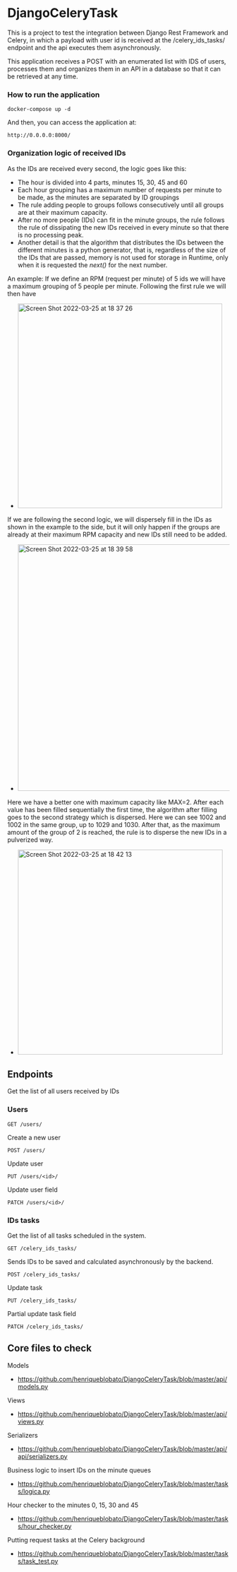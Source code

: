 # DjangoCeleryTask

This is a project to test the integration between Django Rest Framework and Celery, in which a payload with user id is received at the /celery_ids_tasks/ endpoint and the api executes them asynchronously.

This application receives a POST with an enumerated list with IDS of users, processes them and organizes them in an API in a database so that it can be retrieved at any time.

### How to run the application
```shell
docker-compose up -d
```
And then, you can access the application at:
```shell
http://0.0.0.0:8000/
```

### Organization logic of received IDs
As the IDs are received every second, the logic goes like this:
- The hour is divided into 4 parts, minutes 15, 30, 45 and 60
- Each hour grouping has a maximum number of requests per minute to be made, as the minutes are separated by ID groupings
- The rule adding people to groups follows consecutively until all groups are at their maximum capacity.
- After no more people (IDs) can fit in the minute groups, the rule follows the rule of dissipating the new IDs received in every minute so that there is no processing peak.
- Another detail is that the algorithm that distributes the IDs between the different minutes is a python generator, that is, regardless of the size of the IDs that are passed, memory is not used for storage in Runtime, only when it is requested the *next()* for the next number.

An example:
If we define an RPM (request per minute) of 5 ids we will have a maximum grouping of 5 people per minute. Following the first rule we will then have
- <img width="463" alt="Screen Shot 2022-03-25 at 18 37 26" src="https://user-images.githubusercontent.com/18133417/160204778-d358246e-aefa-45af-96b6-3a27c679e8b8.png">

If we are following the second logic, we will dispersely fill in the IDs as shown in the example to the side, but it will only happen if the groups are already at their maximum RPM capacity and new IDs still need to be added.
- <img width="558" alt="Screen Shot 2022-03-25 at 18 39 58" src="https://user-images.githubusercontent.com/18133417/160205205-29d3b27f-5472-495d-8b11-038d23ade918.png">

Here we have a better one with maximum capacity like MAX=2.
After each value has been filled sequentially the first time, the algorithm after filling goes to the second strategy which is dispersed. Here we can see 1002 and 1002 in the same group, up to 1029 and 1030. After that, as the maximum amount of the group of 2 is reached, the rule is to disperse the new IDs in a pulverized way.
- <img width="464" alt="Screen Shot 2022-03-25 at 18 42 13" src="https://user-images.githubusercontent.com/18133417/160205963-ffa3ffb0-637f-4eb2-a6eb-f1d46cb290c5.png">

## Endpoints
Get the list of all users received by IDs

### Users
```
GET /users/
```
Create a new user
```
POST /users/
```
Update user
```
PUT /users/<id>/
```
Update user field
```
PATCH /users/<id>/
```
### IDs tasks
Get the list of all tasks scheduled in the system.
```
GET /celery_ids_tasks/
```
Sends IDs to be saved and calculated asynchronously by the backend.
```
POST /celery_ids_tasks/
```
Update task
```
PUT /celery_ids_tasks/
```
Partial update task field
```
PATCH /celery_ids_tasks/
```

## Core files to check
Models
- https://github.com/henriqueblobato/DjangoCeleryTask/blob/master/api/models.py

Views
- https://github.com/henriqueblobato/DjangoCeleryTask/blob/master/api/views.py

Serializers
- https://github.com/henriqueblobato/DjangoCeleryTask/blob/master/api/api/serializers.py

Business logic to insert IDs on the minute queues
- https://github.com/henriqueblobato/DjangoCeleryTask/blob/master/tasks/logica.py

Hour checker to the minutes 0, 15, 30 and 45
- https://github.com/henriqueblobato/DjangoCeleryTask/blob/master/tasks/hour_checker.py

Putting request tasks at the Celery background
- https://github.com/henriqueblobato/DjangoCeleryTask/blob/master/tasks/task_test.py
